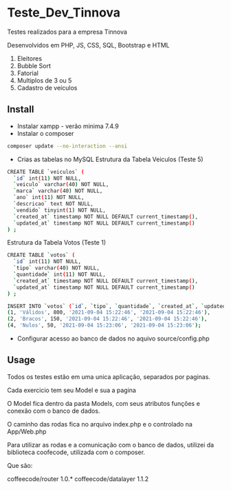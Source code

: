 # Teste_Dev_Tinnova

Testes realizados para a empresa Tinnova

Desenvolvidos em PHP, JS, CSS, SQL, Bootstrap e HTML

1) Eleitores
2) Bubble Sort
3) Fatorial
4) Multiplos de 3 ou 5
5) Cadastro de veículos

## Install

- Instalar xampp - verão minima 7.4.9
- Instalar o composer
```bash
composer update --no-interaction --ansi
```

- Crias as tabelas no MySQL
  Estrutura da Tabela Veiculos (Teste 5)

```bash
CREATE TABLE `veiculos` (
  `id` int(11) NOT NULL,
  `veiculo` varchar(40) NOT NULL,
  `marca` varchar(40) NOT NULL,
  `ano` int(11) NOT NULL,
  `descricao` text NOT NULL,
  `vendido` tinyint(1) NOT NULL,
  `created_at` timestamp NOT NULL DEFAULT current_timestamp(),
  `updated_at` timestamp NOT NULL DEFAULT current_timestamp()
) ;
```

  Estrutura da Tabela Votos (Teste 1)

```bash
CREATE TABLE `votos` (
  `id` int(11) NOT NULL,
  `tipo` varchar(40) NOT NULL,
  `quantidade` int(11) NOT NULL,
  `created_at` timestamp NOT NULL DEFAULT current_timestamp(),
  `updated_at` timestamp NOT NULL DEFAULT current_timestamp()
) ;

INSERT INTO `votos` (`id`, `tipo`, `quantidade`, `created_at`, `updated_at`) VALUES
(1, 'Válidos', 800, '2021-09-04 15:22:46', '2021-09-04 15:22:46'),
(2, 'Bracos', 150, '2021-09-04 15:22:46', '2021-09-04 15:22:46'),
(4, 'Nulos', 50, '2021-09-04 15:23:06', '2021-09-04 15:23:06');
```

- Configurar acesso ao banco de dados no aquivo source/config.php

## Usage

Todos os testes estão em uma unica aplicação, separados por paginas.

Cada exercicio tem seu Model e sua a pagina

O Model fica dentro da pasta Models, com seus atributos funções e conexão com o banco de dados.

O caminho das rodas fica no arquivo index.php e o controlado na App/Web.php

Para utilizar as rodas e a comunicação com o banco de dados, utilizei da biblioteca coofecode, utilizada com o composer.

Que são:

coffeecode/router 1.0.*
coffeecode/datalayer 1.1.2

